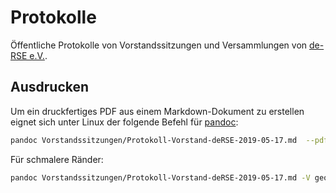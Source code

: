 # Protokolle

Öffentliche Protokolle von Vorstandssitzungen und Versammlungen von [de-RSE e.V.](https://www.de-rse.org/).

## Ausdrucken

Um ein druckfertiges PDF aus einem Markdown-Dokument zu erstellen eignet sich unter Linux der folgende Befehl für [pandoc](https://pandoc.org/):

```bash
pandoc Vorstandssitzungen/Protokoll-Vorstand-deRSE-2019-05-17.md  --pdf-engine=xelatex -o print.pdf
```

Für schmalere Ränder: 

```bash
pandoc Vorstandssitzungen/Protokoll-Vorstand-deRSE-2019-05-17.md -V geometry:margin=2.5cm --pdf-engine=xelatex -o print.pdf
```
